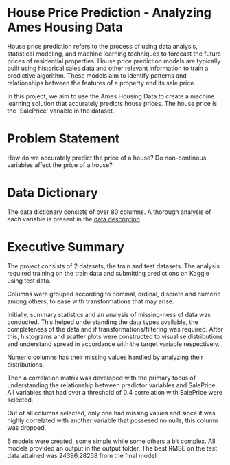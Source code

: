 # House Price Prediction - Analyzing Ames Housing Data
House price prediction refers to the process of using data analysis, statistical modeling, and machine learning techniques to forecast the future prices of residential properties.
House price prediction models are typically built using historical sales data and other relevant information to train a predictive algorithm. 
These models aim to identify patterns and relationships between the features of a property and its sale price.

In this project, we aim to use the Ames Housing Data to create a machine learning solution that accurately predicts house prices. The house price is the 'SalePrice' variable in the dataset.

# Problem Statement
How do we accurately predict the price of a house?
Do non-continous variables affect the price of a house?

# Data Dictionary
The data dictionary consists of over 80 columns. A thorough analysis of each variable is present in the [data description](http://jse.amstat.org/v19n3/decock/DataDocumentation.txt)

# Executive Summary
The project consists of 2 datasets, the train and test datasets. The analysis required training on the train data and submitting predictions on Kaggle using test data.

Columns were grouped according to nominal, ordinal, discrete and numeric among others, to ease with transformations that may arise.

Initially, summary statistics and an analysis of missing-ness of data was conducted. 
This helped understanding the data types available, the completeness of the data and if transformations/filtering was required. 
After this, histograms and scatter plots were constructed to visualise distributions and understand spread in accordance with the target variable respectively.

Numeric columns has their missing values handled by analyzing their distributions.

Then a correlation matrix was developed with the primary focus of understanding the relationship between predictor variables and SalePrice. 
All variables that had over a threshold of 0.4 correlation with SalePrice were selected.

Out of all columns selected, only one had missing values and since it was highly correlated with another variable that possesed no nulls, this column was dropped.

6 models were created, some simple while some others a bit complex. 
All models provided an output in the output folder. The best RMSE on the test data attained was 24396.28268 from the final model.